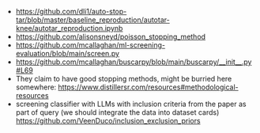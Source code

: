 * https://github.com/dli1/auto-stop-tar/blob/master/baseline_reproduction/autotar-knee/autotar_reproduction.ipynb
* https://github.com/alisonsneyd/poisson_stopping_method
* https://github.com/mcallaghan/ml-screening-evaluation/blob/main/screen.py
* https://github.com/mcallaghan/buscarpy/blob/main/buscarpy/__init__.py#L69
* They claim to have good stopping methods, might be burried here somewhere: https://www.distillersr.com/resources#methodological-resources
* screening classifier with LLMs with inclusion criteria from the paper as part of query (we should integrate the data into dataset cards) https://github.com/VeenDuco/inclusion_exclusion_priors